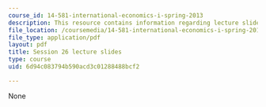 ```yaml
---
course_id: 14-581-international-economics-i-spring-2013
description: This resource contains information regarding lecture slide 26.
file_location: /coursemedia/14-581-international-economics-i-spring-2013/6d94c083794b590acd3c01288488bcf2_MIT14_581S13_Lecslides26.pdf
file_type: application/pdf
layout: pdf
title: Session 26 lecture slides
type: course
uid: 6d94c083794b590acd3c01288488bcf2

---
```

None